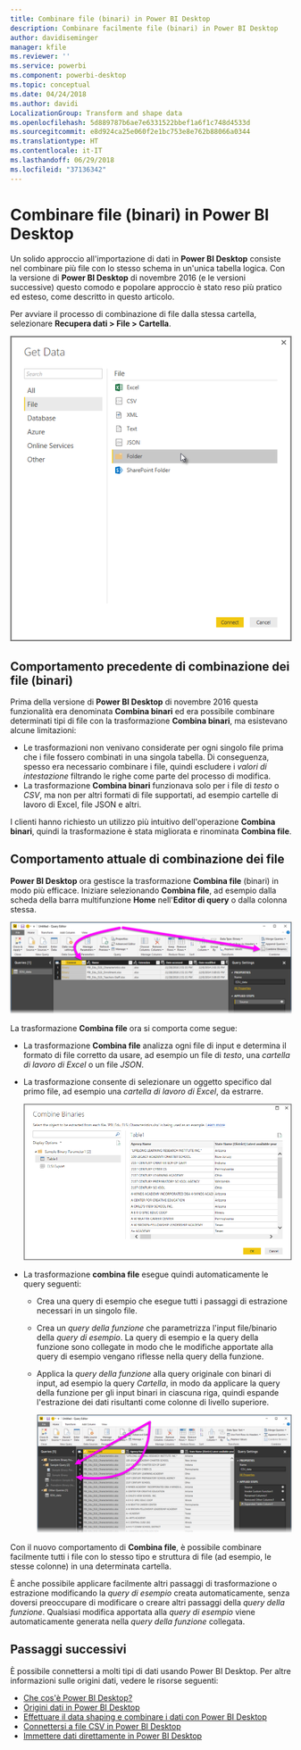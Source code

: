 ```yaml
---
title: Combinare file (binari) in Power BI Desktop
description: Combinare facilmente file (binari) in Power BI Desktop
author: davidiseminger
manager: kfile
ms.reviewer: ''
ms.service: powerbi
ms.component: powerbi-desktop
ms.topic: conceptual
ms.date: 04/24/2018
ms.author: davidi
LocalizationGroup: Transform and shape data
ms.openlocfilehash: 5d889787b6ae7e6331522bbef1a6f1c748d4533d
ms.sourcegitcommit: e8d924ca25e060f2e1bc753e8e762b88066a0344
ms.translationtype: HT
ms.contentlocale: it-IT
ms.lasthandoff: 06/29/2018
ms.locfileid: "37136342"
---
```

# <a name="combine-files-binaries-in-power-bi-desktop"></a>Combinare file (binari) in Power BI Desktop
Un solido approccio all'importazione di dati in **Power BI Desktop** consiste nel combinare più file con lo stesso schema in un'unica tabella logica. Con la versione di **Power BI Desktop** di novembre 2016 (e le versioni successive) questo comodo e popolare approccio è stato reso più pratico ed esteso, come descritto in questo articolo.

Per avviare il processo di combinazione di file dalla stessa cartella, selezionare **Recupera dati > File > Cartella**.

![](media/desktop-combine-binaries/combine-binaries_1.png)

## <a name="previous-combine-files-binaries-behavior"></a>Comportamento precedente di combinazione dei file (binari)
Prima della versione di **Power BI Desktop** di novembre 2016 questa funzionalità era denominata **Combina binari** ed era possibile combinare determinati tipi di file con la trasformazione **Combina binari**, ma esistevano alcune limitazioni:

* Le trasformazioni non venivano considerate per ogni singolo file prima che i file fossero combinati in una singola tabella. Di conseguenza, spesso era necessario combinare i file, quindi escludere i *valori di intestazione* filtrando le righe come parte del processo di modifica.
* La trasformazione **Combina binari** funzionava solo per i file di *testo* o *CSV*, ma non per altri formati di file supportati, ad esempio cartelle di lavoro di Excel, file JSON e altri.

I clienti hanno richiesto un utilizzo più intuitivo dell'operazione **Combina binari**, quindi la trasformazione è stata migliorata e rinominata **Combina file**.

## <a name="current-combine-files-behavior"></a>Comportamento attuale di combinazione dei file
**Power BI Desktop** ora gestisce la trasformazione **Combina file** (binari) in modo più efficace. Iniziare selezionando **Combina file**, ad esempio dalla scheda della barra multifunzione **Home** nell'**Editor di query** o dalla colonna stessa.

![](media/desktop-combine-binaries/combine-binaries_2a.png)

La trasformazione **Combina file** ora si comporta come segue:

* La trasformazione **Combina file** analizza ogni file di input e determina il formato di file corretto da usare, ad esempio un file di *testo*, una *cartella di lavoro di Excel* o un file *JSON*.
* La trasformazione consente di selezionare un oggetto specifico dal primo file, ad esempio una *cartella di lavoro di Excel*, da estrarre.
  
  ![](media/desktop-combine-binaries/combine-binaries_3.png)
* La trasformazione **combina file** esegue quindi automaticamente le query seguenti:
  
  * Crea una query di esempio che esegue tutti i passaggi di estrazione necessari in un singolo file.
  * Crea un *query della funzione* che parametrizza l'input file/binario della *query di esempio*. La query di esempio e la query della funzione sono collegate in modo che le modifiche apportate alla query di esempio vengano riflesse nella query della funzione.
  * Applica la *query della funzione* alla query originale con binari di input, ad esempio la query *Cartella*, in modo da applicare la query della funzione per gli input binari in ciascuna riga, quindi espande l'estrazione dei dati risultanti come colonne di livello superiore.
    
    ![](media/desktop-combine-binaries/combine-binaries_4.png)

Con il nuovo comportamento di **Combina file**, è possibile combinare facilmente tutti i file con lo stesso tipo e struttura di file (ad esempio, le stesse colonne) in una determinata cartella.

È anche possibile applicare facilmente altri passaggi di trasformazione o estrazione modificando la *query di esempio* creata automaticamente, senza doversi preoccupare di modificare o creare altri passaggi della *query della funzione*. Qualsiasi modifica apportata alla *query di esempio* viene automaticamente generata nella *query della funzione* collegata.

## <a name="next-steps"></a>Passaggi successivi
È possibile connettersi a molti tipi di dati usando Power BI Desktop. Per altre informazioni sulle origini dati, vedere le risorse seguenti:

* [Che cos'è Power BI Desktop?](desktop-what-is-desktop.md)
* [Origini dati in Power BI Desktop](desktop-data-sources.md)
* [Effettuare il data shaping e combinare i dati con Power BI Desktop](desktop-shape-and-combine-data.md)
* [Connettersi a file CSV in Power BI Desktop](desktop-connect-csv.md)   
* [Immettere dati direttamente in Power BI Desktop](desktop-enter-data-directly-into-desktop.md)   

